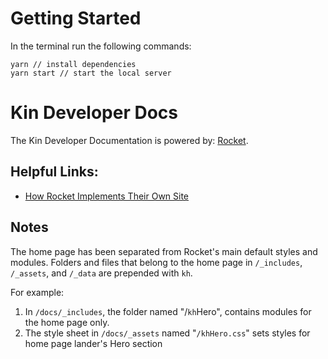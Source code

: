 # Getting Started

In the terminal run the following commands:

```
yarn // install dependencies
yarn start // start the local server
```

# Kin Developer Docs

The Kin Developer Documentation is powered by: [Rocket](https://rocket.modern-web.dev).

## Helpful Links:

- [How Rocket Implements Their Own Site](https://github.com/modernweb-dev/rocket/tree/main/docs)

## Notes

The home page has been separated from Rocket's main default styles and modules. Folders and files that belong to the home page in `/_includes`, `/_assets`, and `/_data` are prepended with `kh`.

For example:

1. In `/docs/_includes`, the folder named "/`kh`Hero", contains modules for the home page only.
2. The style sheet in `/docs/_assets` named "`/khHero.css`" sets styles for home page lander's Hero section
